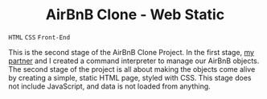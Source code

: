 <h1 align='center' id="top"><b>AirBnB Clone - Web Static</b></h1>

<code>HTML</code>   <code>CSS</code>  <code>Front-End</code>

This is the second stage of the AirBnB Clone Project. In the first stage, <a href="https://github.com/beryl452">my partner</a> and I created a command interpreter to manage our AirBnB objects. The second stage of the project is all about making the objects come alive by creating a simple, static HTML page, styled with CSS. This stage does not include JavaScript, and data is not loaded from anything. 
<br /><br />